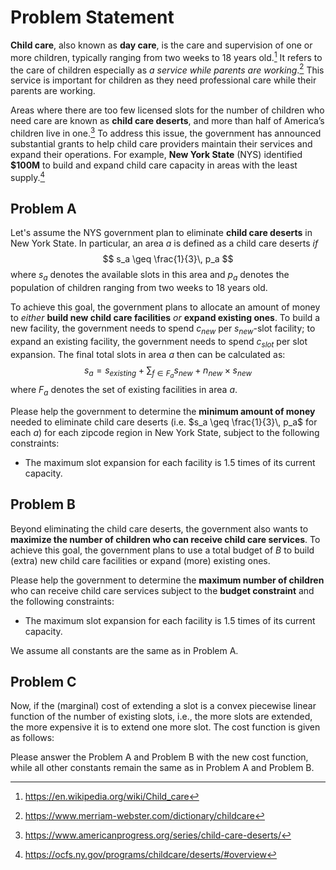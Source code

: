 # Problem Statement

**Child care**, also known as **day care**, is the care and supervision of one or more children, typically ranging from two weeks to 18 years old.[^1] It refers to the care of children especially as *a service while parents are working*.[^2] This service is important for children as they need professional care while their parents are working. 

Areas where there are too few licensed slots for the number of children who need care are known as **child care deserts**, and more than half of America’s children live in one.[^3] To address this issue, the government has announced substantial grants to help child care providers maintain their services and expand their operations. For example, **New York State** (NYS) identified **$100M** to build and expand child care capacity in areas with the least supply.[^4]

## Problem A
Let's assume the NYS government plan to eliminate **child care deserts** in New York State. In particular, an area $a$ is defined as a child care deserts *if* 
$$ s_a \geq \frac{1}{3}\, p_a $$
where $s_a$ denotes the available slots in this area and $p_a$ denotes the population of children ranging from two weeks to 18 years old.

To achieve this goal, the government plans to allocate an amount of money to *either* **build new child care facilities** *or* **expand existing ones**. To build a new facility, the government needs to spend $c_{new}$ per $s_{new}$-slot facility; to expand an existing facility, the government needs to spend $c_{slot}$ per slot expansion. The final total slots in area $a$ then can be calculated as:
$$ s_a = s_{existing} + \sum_{f \in F_a} s_{new} + n_{new} \times s_{new} $$
where $F_a$ denotes the set of existing facilities in area $a$.

Please help the government to determine the **minimum amount of money** needed to eliminate child care deserts (i.e. $s_a \geq \frac{1}{3}\, p_a$ for each $a$) for each zipcode region in New York State, subject to the following constraints: 
- The maximum slot expansion for each facility is $1.5$ times of its current capacity.


## Problem B

Beyond eliminating the child care deserts, the government also wants to **maximize the number of children who can receive child care services**. To achieve this goal, the government plans to use a total budget of $B$ to build (extra) new child care facilities or expand (more) existing ones. 

Please help the government to determine the **maximum number of children** who can receive child care services subject to the **budget constraint** and the following constraints:
- The maximum slot expansion for each facility is $1.5$ times of its current capacity.

We assume all constants are the same as in Problem A.


## Problem C

Now, if the (marginal) cost of extending a slot is a convex piecewise linear function of the number of existing slots, i.e., the more slots are extended, the more expensive it is to extend one more slot. The cost function is given as follows:


Please answer the Problem A and Problem B with the new cost function, while all other constants remain the same as in Problem A and Problem B.

[^1]: https://en.wikipedia.org/wiki/Child_care
[^2]: https://www.merriam-webster.com/dictionary/childcare
[^3]: https://www.americanprogress.org/series/child-care-deserts/
[^4]: https://ocfs.ny.gov/programs/childcare/deserts/#overview

